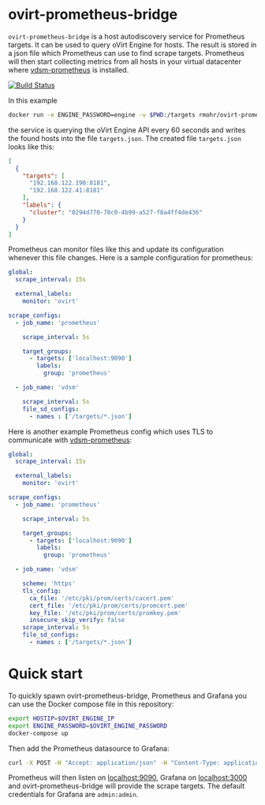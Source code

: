 # ovirt-prometheus-bridge

`ovirt-prometheus-bridge` is a host autodiscovery service for Prometheus
targets. It can be used to query oVirt Engine for hosts. The result is stored
in a json file which Prometheus can use to find scrape targets. Prometheus will
then start collecting metrics from all hosts in your virtual datacenter where
[vdsm-prometheus](https://github.com/rmohr/vdsm-prometheus) is installed.

[![Build Status](https://travis-ci.org/rmohr/ovirt-prometheus-bridge.svg?branch=master)](https://travis-ci.org/rmohr/ovirt-prometheus-bridge)

In this example
```bash
docker run -e ENGINE_PASSWORD=engine -v $PWD:/targets rmohr/ovirt-prometheus-bridge -update-interval 60 -no-verify -engine-url=https://localhost:8443 -output /targets/targets.json
```
the service is querying the oVirt Engine API every 60 seconds and writes the
found hosts into the file `targets.json`.  The created file `targets.json`
looks like this:

```json
[
  {
    "targets": [
      "192.168.122.190:8181",
      "192.168.122.41:8181"
    ],
    "labels": {
      "cluster": "0294d770-70c0-4b99-a527-f8a4ff4de436"
    }
  }
]
```

Prometheus can monitor files like this and update its configuration whenever
this file changes.  Here is a sample configuration for prometheus:

```yaml
global:
  scrape_interval: 15s

  external_labels:
    monitor: 'ovirt'

scrape_configs:
  - job_name: 'prometheus'

    scrape_interval: 5s

    target_groups:
      - targets: ['localhost:9090']
        labels:
          group: 'prometheus'

  - job_name: 'vdsm'

    scrape_interval: 5s
    file_sd_configs:
      - names : ['/targets/*.json']
```

Here is another example Prometheus config which uses TLS to communicate with
[vdsm-prometheus](https://github.com/rmohr/vdsm-prometheus):

```yaml
global:
  scrape_interval: 15s

  external_labels:
    monitor: 'ovirt'

scrape_configs:
  - job_name: 'prometheus'

    scrape_interval: 5s

    target_groups:
      - targets: ['localhost:9090']
        labels:
          group: 'prometheus'

  - job_name: 'vdsm'

    scheme: 'https'
    tls_config:
      ca_file: '/etc/pki/prom/certs/cacert.pem'
      cert_file: '/etc/pki/prom/certs/promcert.pem'
      key_file: '/etc/pki/prom/certs/promkey.pem'
      insecure_skip_verify: false
    scrape_interval: 5s
    file_sd_configs:
      - names : ['/targets/*.json']
```

# Quick start

To quickly spawn ovirt-prometheus-bridge, Prometheus and Grafana you can use
the Docker compose file in this repository:

```bash
export HOSTIP=$OVIRT_ENGINE_IP
export ENGINE_PASSWORD=$OVIRT_ENGINE_PASSWORD
docker-compose up
```

Then add the Prometheus datasource to Grafana:

```bash
curl -X POST -H "Accept: application/json" -H "Content-Type: application/json" --data '{ "name":"oVirt", "type":"prometheus", "url":"http://prometheus:9090", "access":"proxy", "basicAuth":false }' http://admin:admin@localhost:3000/api/datasources
```

Prometheus will then listen on [localhost:9090](http://localhost:9090), Grafana
on [localhost:3000](http://localhost:3000) and ovirt-prometheus-bridge will
provide the scrape targets. The default credentials for Grafana are
`admin:admin`.
